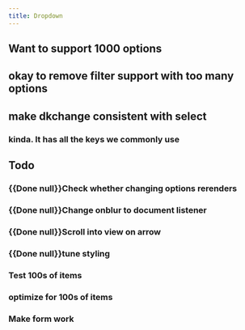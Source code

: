 ```yaml
---
title: Dropdown
---
```


## Want to support 1000 options

## okay to remove filter support with too many options

## make dkchange consistent with select
### kinda. It has all the keys we commonly use

## Todo
### {{Done null}}Check whether changing options rerenders

### {{Done null}}Change onblur to document listener

### {{Done null}}Scroll into view on arrow

### {{Done null}}tune styling

### Test 100s of items

### optimize for 100s of items

### Make form work
